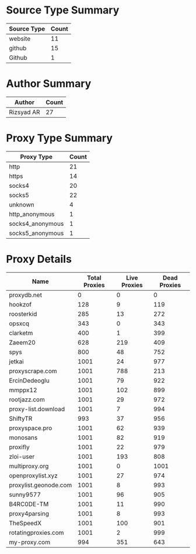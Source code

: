 # Source Type Summary

| Source Type | Count |
|-------------|-------|
| website | 11 |
| github | 15 |
| Github | 1 |


# Author Summary

| Author | Count |
|--------|-------|
| Rizsyad AR | 27 |


# Proxy Type Summary

| Proxy Type | Count |
|------------|-------|
| http | 21 |
| https | 14 |
| socks4 | 20 |
| socks5 | 22 |
| unknown | 4 |
| http_anonymous | 1 |
| socks4_anonymous | 1 |
| socks5_anonymous | 1 |


# Proxy Details

| Name | Total Proxies | Live Proxies | Dead Proxies |
|------|---------------|--------------|---------------|
| proxydb.net | 0 | 0 | 0 |
| hookzof | 128 | 9 | 119 |
| roosterkid | 285 | 13 | 272 |
| opsxcq | 343 | 0 | 343 |
| clarketm | 400 | 1 | 399 |
| Zaeem20 | 628 | 219 | 409 |
| spys | 800 | 48 | 752 |
| jetkai | 1001 | 24 | 977 |
| proxyscrape.com | 1001 | 788 | 213 |
| ErcinDedeoglu | 1001 | 79 | 922 |
| mmppx12 | 1001 | 102 | 899 |
| rootjazz.com | 1001 | 29 | 972 |
| proxy-list.download | 1001 | 7 | 994 |
| ShiftyTR | 993 | 37 | 956 |
| proxyspace.pro | 1001 | 62 | 939 |
| monosans | 1001 | 82 | 919 |
| proxifly | 1001 | 22 | 979 |
| zloi-user | 1001 | 193 | 808 |
| multiproxy.org | 1001 | 0 | 1001 |
| openproxylist.xyz | 1001 | 27 | 974 |
| proxylist.geonode.com | 1001 | 8 | 993 |
| sunny9577 | 1001 | 96 | 905 |
| B4RC0DE-TM | 1001 | 11 | 990 |
| proxy4parsing | 1001 | 8 | 993 |
| TheSpeedX | 1001 | 100 | 901 |
| rotatingproxies.com | 1001 | 2 | 999 |
| my-proxy.com | 994 | 351 | 643 |
